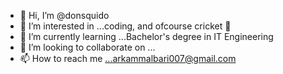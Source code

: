- 👋 Hi, I’m @donsquido
- 👀 I’m interested in ...coding, and ofcourse cricket 🏏 
- 🌱 I’m currently learning ...Bachelor's degree in IT Engineering 
- 💞️ I’m looking to collaborate on ...
- 📫 How to reach me ...arkammalbari007@gmail.com 

<!---
donsquido/donsquido is a ✨ special ✨ repository because its `README.md` (this file) appears on your GitHub profile.
You can click the Preview link to take a look at your changes.
--->
